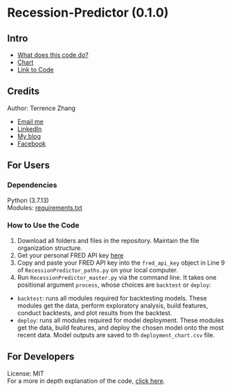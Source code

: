 # Recession-Predictor (0.1.0)
## Intro
- [What does this code do?](https://medium.com/p/recession-prediction-using-machine-learning-de6eee16ca94?source=email-2adc3d3cd2ed--writer.postDistributed&sk=2f1dab9738769f9658634e61576a08bd)
- [Chart](https://terrencez.com/recession-predictor-chart/)
- [Link to Code](https://github.com/tzhangwps/Recession-Predictor/blob/master/RecessionPredictor_master.py)

## Credits
Author: Terrence Zhang
- [Email me](https://terrencez.com/get-in-touch/)
- [LinkedIn](https://www.linkedin.com/in/terrencezhang/)
- [My blog](https://medium.com/@tzhangwps)
- [Facebook](https://www.facebook.com/terrence.zhang.39)

## For Users
### Dependencies
Python (3.7.13)
\
Modules: [requirements.txt](https://github.com/tzhangwps/Recession-Predictor/blob/master/requirements.txt)

### How to Use the Code
1. Download all folders and files in the repository. Maintain the file organization structure.
2. Get your personal FRED API key [here](https://research.stlouisfed.org/docs/api/api_key.html)
3. Copy and paste your FRED API key into the `fred_api_key` object in Line 9 of `RecessionPredictor_paths.py` on your local computer.
4. Run `RecessionPredictor_master.py` via the command line. It takes one positional argument `process`, whose choices are `backtest` or `deploy`:
- `backtest`: runs all modules required for backtesting models. These modules get the data, perform exploratory analysis, build features, conduct backtests, and plot results from the backtest.
- `deploy`: runs all modules required for model deployment. These modules get the data, build features, and deploy the chosen model onto the most recent data. Model outputs are saved to th `deployment_chart.csv` file.

## For Developers
License: MIT
\
For a more in depth explanation of the code, [click here](https://github.com/tzhangwps/Recession-Predictor/blob/master/DeveloperGuide.md).
